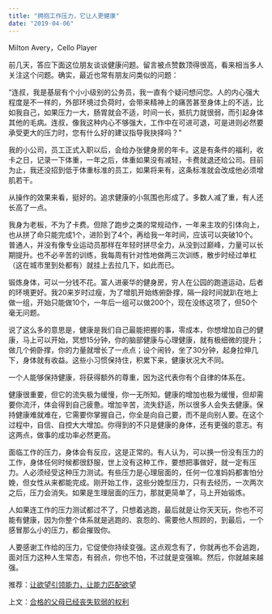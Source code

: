 ```yaml
---
title: "拥抱工作压力，它让人更健康"
date: "2019-04-06"
---
```


Milton Avery，Cello Player

前几天，答应下面这位朋友谈谈健康问题。留言被点赞数顶得很高，看来相当多人关注这个问题。确实，最近也常有朋友问类似的问题：

“连叔，我是基层有个小小级别的公务员，我一直有个疑问想问您。人的内心强大程度是不一样的，外部环境过负荷时，会带来精神上的痛苦甚至身体上的不适，比如我自己，如果压力一大，肠胃就会不适，时间一长，抵抗力就很弱，而引起身体其他的毛病。连叔，像我这种内心不够强大，工作中在可进可退，可是进则必然要承受更大的压力时，您有什么好的建议指导我抉择吗？”

我的小公司，员工正式入职以后，会给办张健身房的年卡。这是有条件的福利，收卡之日，记录一下体重，一年之后，体重如果没有减轻，卡费就退还给公司。目前为止，我还没招到低于体重标准的员工，如果将来有，这条标准就会改成他必须增肌若干。

从操作的效果来看，挺好的。追求健康的小氛围也形成了。多数人减了重，有人还长高了一点。

我身为老板，不为了卡费。但除了跑步之类的常规动作，一年来主攻的引体向上，也从拼了命只能完成1个，进阶到了4个，再给我一年时间，应该可以突破10个。普通人，并没有像专业运动员那样在年轻时拼尽全力，从没到过巅峰，力量可以长期提升。也不必辛苦的训练，我每周有针对性地做两三次训练，散步时经过单杠（这在城市里到处都有）就挂上去拉几下，如此而已。

锻炼身体，可以一分钱不花。富人进豪华的健身房，穷人在公园的跑道运动，后者的环境更好。我20来岁时过瘦，为了增肌开始练俯卧撑，隔一段时间就趴在地上做一组，开始只能做10个，一年后一组可以做200个，现在没练这项了，但50个毫无问题。

说了这么多的意思是，健康是我们自己最能把握的事，零成本，你想增加自己的健康，马上可以开始，冥想15分钟，你的脑部健康与心理健康，就有极细微的提升；做几个俯卧撑，你的力量就增长了一点点；设个闹铃，坐了30分钟，起身拉伸几下，身体就有收益。这些小习惯保持住，积累下来，健康状况大不同。

一个人能够保持健康，将获得额外的尊重，因为这代表你有个自律的体系在。

健康很重要，但它的流失极为缓慢，你一无所知。健康的增加也极为缓慢，但却需要你流汗，体会得到自己疲惫。增加辛苦，流失舒适，所以很多人会失去健康。保持健康难就难在，它需要你掌握自己，你全是向自己要，而不是向别人要。在这个过程中，自信、自控大大增加。你得到的不只是健康的身体，还有更强的意志。有这两点，做事的成功率必然更高。

面临工作的压力，身体会有反应，这是正常的。有人认为，可以换一份没有压力的工作，身体任何时候都很舒服，世上没有这种工作，要想把事做好，就一定有压力。人必须经受这种压力测试。有些压力是心理层面的，任何一位准妈妈都害怕分娩，但女性从来都能完成。刚开始工作，这些分娩型压力，只有去经历，一次两次之后，压力会消失。如果是生理层面的压力，那就更简单了，马上开始锻炼。

人如果连工作的压力测试都过不了，只想着逃跑，最后就是让你天天玩，你也不可能有健康，因为你整个体系就是逃跑的、哀怨的、需要他人照顾的，到最后，一个感冒那么小的压力，都会摧毁你。

人要感谢工作给的压力，它促使你持续变强。这点观念有了，你就再也不会逃跑，面对压力这种人生常态，有弱点，你也不怕，不过就是变强嘛。然后，你就越来越强。

推荐：[让欲望引领能力，让能力匹配欲望](http://mp.weixin.qq.com/s?__biz=MjM5NDU0Mjk2MQ==&mid=2651627407&idx=1&sn=f0e47bbcafae65642b82594453b07d2a&chksm=bd7e1b918a099287ed4a806f1e3199056959225de744b840cd24ffd94c1ead8d6dedefaef379&scene=21#wechat_redirect)

上文：[合格的父母已经丧失软弱的权利](http://mp.weixin.qq.com/s?__biz=MjM5NDU0Mjk2MQ==&mid=2651633045&idx=1&sn=5f3b2e8f9f85473387f0e60d8e829318&chksm=bd7e318b8a09b89dff7d457b7ac9cd5aa0c06c676464383724051df29f286356f468c9859e9e&scene=21#wechat_redirect)
